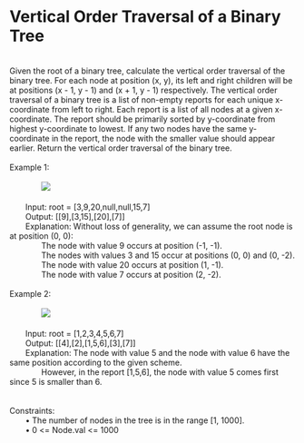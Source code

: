 <h1>Vertical Order Traversal of a Binary Tree</h1>
<p><br>
Given the root of a binary tree, calculate the vertical order traversal of the binary tree.
For each node at position (x, y), its left and right children will be at positions (x - 1, y - 1) and (x + 1, y - 1) respectively.
The vertical order traversal of a binary tree is a list of non-empty reports for each unique x-coordinate from left to right. Each report is a list of all nodes at a given x-coordinate. The report should be primarily sorted by y-coordinate from highest y-coordinate to lowest. If any two nodes have the same y-coordinate in the report, the node with the smaller value should appear earlier.
Return the vertical order traversal of the binary tree.<br>
<br> 
Example 1:<br>
 <br>
 &emsp;&emsp;&emsp;&emsp;<img src="https://assets.leetcode.com/uploads/2019/01/31/1236_example_1.PNG"><br>
 <br>
&emsp;&emsp;Input: root = [3,9,20,null,null,15,7]<br>
&emsp;&emsp;Output: [[9],[3,15],[20],[7]]<br>
&emsp;&emsp;Explanation: Without loss of generality, we can assume the root node is at position (0, 0):<br>
&emsp;&emsp;&emsp;&emsp;The node with value 9 occurs at position (-1, -1).<br>
&emsp;&emsp;&emsp;&emsp;The nodes with values 3 and 15 occur at positions (0, 0) and (0, -2).<br>
&emsp;&emsp;&emsp;&emsp;The node with value 20 occurs at position (1, -1).<br>
&emsp;&emsp;&emsp;&emsp;The node with value 7 occurs at position (2, -2).<br>
<br>
Example 2:<br>
<br>
&emsp;&emsp;&emsp;&emsp;<img src="https://assets.leetcode.com/uploads/2019/01/31/tree2.png"><br>
<br>
&emsp;&emsp;Input: root = [1,2,3,4,5,6,7]<br>
&emsp;&emsp;Output: [[4],[2],[1,5,6],[3],[7]]<br>
&emsp;&emsp;Explanation: The node with value 5 and the node with value 6 have the same position according to the given scheme.<br>
&emsp;&emsp;&emsp;&emsp;However, in the report [1,5,6], the node with value 5 comes first since 5 is smaller than 6.<br>
<br>
<br>
Constraints:<br>
&emsp;&emsp;•	The number of nodes in the tree is in the range [1, 1000].<br>
&emsp;&emsp;•	0 <= Node.val <= 1000<br>
<br></p>
